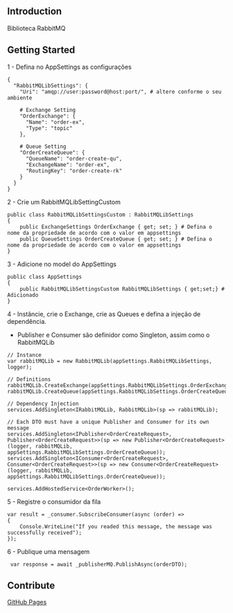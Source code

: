 ## Introduction 
Biblioteca RabbitMQ

## Getting Started
1 - Defina no AppSettings as configurações

```
{
  "RabbitMQLibSettings": {
    "Uri": "amqp://user:password@host:port/", # altere conforme o seu ambiente
    
    # Exchange Setting
    "OrderExchange": {
      "Name": "order-ex",
      "Type": "topic"
    },

    # Queue Setting
    "OrderCreateQueue": {
      "QueueName": "order-create-qu",
      "ExchangeName": "order-ex",
      "RoutingKey": "order-create-rk"
    }
  }
}
```
2 - Crie um RabbitMQLibSettingCustom

```
public class RabbitMQLibSettingsCustom : RabbitMQLibSettings
{
    public ExchangeSettings OrderExchange { get; set; } # Defina o nome da propriedade de acordo com o valor em appsettings
    public QueueSettings OrderCreateQueue { get; set; } # Defina o nome da propriedade de acordo com o valor em appsettings
}
```

3 - Adicione no model do AppSettings

```
public class AppSettings
{
    public RabbitMQLibSettingsCustom RabbitMQLibSettings { get;set;} # Adicionado
}
```

4 - Instâncie, crie o Exchange, crie as Queues e defina a injeção de dependência.
* Publisher e Consumer são definidor como Singleton, assim como o RabbitMQLib

```
// Instance
var rabbitMQLib = new RabbitMQLib(appSettings.RabbitMQLibSettings, logger);

// Definitions
rabbitMQLib.CreateExchange(appSettings.RabbitMQLibSettings.OrderExchange);
rabbitMQLib.CreateQueue(appSettings.RabbitMQLibSettings.OrderCreateQueue);

// Dependency Injection
services.AddSingleton<IRabbitMQLib, RabbitMQLib>(sp => rabbitMQLib);

// Each DTO must have a unique Publisher and Consumer for its own message
services.AddSingleton<IPublisher<OrderCreateRequest>, Publisher<OrderCreateRequest>>(sp => new Publisher<OrderCreateRequest>(logger, rabbitMQLib, appSettings.RabbitMQLibSettings.OrderCreateQueue));
services.AddSingleton<IConsumer<OrderCreateRequest>, Consumer<OrderCreateRequest>>(sp => new Consumer<OrderCreateRequest>(logger, rabbitMQLib, appSettings.RabbitMQLibSettings.OrderCreateQueue));

services.AddHostedService<OrderWorker>();
```

5 - Registre o consumidor da fila

```
var result = _consumer.SubscribeConsumer(async (order) =>
{
    Console.WriteLine("If you readed this message, the message was successfully received");
});

```

6 - Publique uma mensagem

```
 var response = await _publisherMQ.PublishAsync(orderDTO);
```

## Contribute
[GitHub Pages](https://github.com/fenixrhiulta/)
